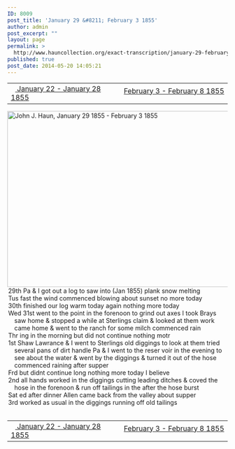 ```yaml
---
ID: 8009
post_title: 'January 29 &#8211; February 3 1855'
author: admin
post_excerpt: ""
layout: page
permalink: >
  http://www.hauncollection.org/exact-transcription/january-29-february-3-1855/
published: true
post_date: 2014-05-20 14:05:21
---
```

<table style="width: 100%;" align="center">
<tbody>
<tr>
<td width="50%"><a title="January 22 – January 28 1855" href="http://www.hauncollection.org/version-2/version-ii-series-i/january-22-january-28-1855/"><img src="https://lh3.googleusercontent.com/-EFJpxxNiPNw/VqgtWBCZrMI/AAAAAAAAAFU/WfY4lPFWWkg/s800-Ic42/Soeb-Plain-Arrows-8-10px.png" alt="" width="10" height="10" /> January 22 - January 28 1855</a></td>
<td style="text-align: right;"><a title="February 3 – February 8 1855" href="http://www.hauncollection.org/version-2/version-ii-series-i/february-3-february-8-1855/"> February 3 - February 8 1855 <img src="https://lh3.googleusercontent.com/-67k0cYlpXHw/VqgtWKz1MXI/AAAAAAAAAFU/k9PW_Piyurk/s800-Ic42/Soeb-Plain-Arrows-5-10px.png" alt="" width="10" height="10" /></a></td>
</tr>
</tbody>
</table>
<a href="http://www.hauncollection.org/?attachment_id=2305" target="_blank" rel="noopener"><img class="alignnone size-large wp-image-2305" src="http://www.hauncollection.org/wp-content/uploads/John Haun/JJH_075_January 29 1855 - February 3 1855-1024x682.jpg" alt="John J. Haun, January 29 1855 - February 3 1855" width="604" height="402" /></a>
<div style="text-indent: -1em; padding-left: 16px;">29th Pa &amp; I got out a log to saw into (Jan 1855) plank snow melting</div>
<div style="text-indent: -1em; padding-left: 16px;">Tus fast the wind commenced blowing about sunset no more today</div>
<div style="text-indent: -1em; padding-left: 16px;">30th finished our log warm today again nothing more today</div>
<div style="text-indent: -1em; padding-left: 16px;">Wed 31st went to the point in the forenoon to grind out axes I took Brays
saw home &amp; stopped a while at Sterlings claim &amp; looked at them work
came home &amp; went to the ranch for some milch commenced rain</div>
<div style="text-indent: -1em; padding-left: 16px;">Thr ing in the morning but did not continue nothing motr</div>
<div style="text-indent: -1em; padding-left: 16px;">1st Shaw Lawrance &amp; I went to Sterlings old diggings to look
at them tried several pans of dirt handle Pa &amp; I went to the reser
voir in the evening to see about the water &amp; went by the diggings
&amp; turned it out of the hose commenced raining after supper</div>
<div style="text-indent: -1em; padding-left: 16px;">Frd but didnt continue long nothing more today I believe</div>
<div style="text-indent: -1em; padding-left: 16px;">2nd all hands worked in the diggings cutting leading ditches &amp; coved
the hose in the forenoon &amp; run off tailings in the after the hose burst</div>
<div style="text-indent: -1em; padding-left: 16px;">Sat ed after dinner Allen came back from the valley about supper</div>
<div style="text-indent: -1em; padding-left: 16px;">3rd worked as usual in the diggings running off old tailings</div>
&nbsp;
<table style="width: 100%;" align="center">
<tbody>
<tr>
<td width="50%"><a title="January 22 – January 28 1855" href="http://www.hauncollection.org/version-2/version-ii-series-i/january-22-january-28-1855/"><img src="https://lh3.googleusercontent.com/-EFJpxxNiPNw/VqgtWBCZrMI/AAAAAAAAAFU/WfY4lPFWWkg/s800-Ic42/Soeb-Plain-Arrows-8-10px.png" alt="" width="10" height="10" /> January 22 - January 28 1855</a></td>
<td style="text-align: right;"><a title="February 3 – February 8 1855" href="http://www.hauncollection.org/version-2/version-ii-series-i/february-3-february-8-1855/"> February 3 - February 8 1855 <img src="https://lh3.googleusercontent.com/-67k0cYlpXHw/VqgtWKz1MXI/AAAAAAAAAFU/k9PW_Piyurk/s800-Ic42/Soeb-Plain-Arrows-5-10px.png" alt="" width="10" height="10" /></a></td>
</tr>
</tbody>
</table>